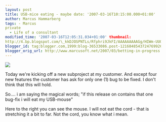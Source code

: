 ```yaml
---
layout: post
title: USB-mice eating - maybe date: '2007-03-16T10:15:00.000+01:00'
author: Marcus Hammarberg
tags: - Marcus
private
  - Life of a consultant
modified_time: '2007-03-16T12:05:31.034+01:00' thumbnail:
http://4.bp.blogspot.com/\_kkDJOSPNTLs/Rfphri9JkFI/AAAAAAAAAGg/HIWm-UU0Rpw/s72-c/IMAGE_002.jpg
blogger_id: tag:blogger.com,1999:blog-36533086.post-1216848543724769926
blogger_orig_url: http://www.marcusoft.net/2007/03/betting-in-progress.html
---
```


[<img
src="http://4.bp.blogspot.com/_kkDJOSPNTLs/Rfphri9JkFI/AAAAAAAAAGg/HIWm-UU0Rpw/s320/IMAGE_002.jpg"
id="BLOGGER_PHOTO_ID_5042450133540245586"
style="DISPLAY: block; MARGIN: 0px auto 10px; CURSOR: hand; TEXT-ALIGN: center"
data-border="0" />](http://4.bp.blogspot.com/_kkDJOSPNTLs/Rfphri9JkFI/AAAAAAAAAGg/HIWm-UU0Rpw/s1600-h/IMAGE_002.jpg)

<div>

[](http://4.bp.blogspot.com/_kkDJOSPNTLs/RfphQi9JkEI/AAAAAAAAAGY/IPQp1IQJ0CI/s1600-h/IMAGE_002.jpg)Today
we're kicking off a new subproject at my customer. And except four new
features the customer has ask for only one (1) bug to be fixed. I don't
think that this will hold.

<div>

</div>



<div>

So.... i am saying the magical words; "if this release on contains that
one bug-fix i will eat my USB-mouse"

</div>

<div>

</div>



<div>

Here to the right you can see the mouse. I will not eat the cord - that
is stretching it a bit to far. Not the cord, you know what i mean.

</div>

</div>
